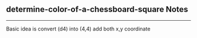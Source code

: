 <h2>determine-color-of-a-chessboard-square Notes</h2><hr>Basic idea is convert (d4) into (4,4)
add both x,y coordinate 